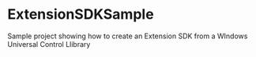 # ExtensionSDKSample
Sample project showing how to create an Extension SDK from a WIndows Universal Control Llibrary

